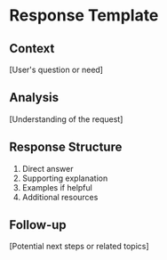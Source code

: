 # Response Template

## Context
[User's question or need]

## Analysis
[Understanding of the request]

## Response Structure
1. Direct answer
2. Supporting explanation
3. Examples if helpful
4. Additional resources

## Follow-up
[Potential next steps or related topics]